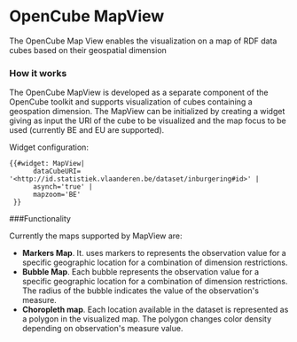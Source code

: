 OpenCube MapView
===============

The OpenCube Map View enables the visualization on a map of RDF data cubes based on their geospatial dimension

### How it works

The OpenCube MapView is developed as a separate component of the OpenCube toolkit and supports visualization of cubes containing a geospation dimension.
The MapView can be initialized by creating a widget giving as input the URI of the cube to be visualized and the map focus to be used (currently BE and EU are supported).

Widget configuration:
```
{{#widget: MapView|
      dataCubeURI= '<http://id.statistiek.vlaanderen.be/dataset/inburgering#id>' |
      asynch='true' |
      mapzoom='BE'
 }}
```   

###Functionality

Currently the maps supported by MapView are:
+ **Markers Map**. It. uses markers to represents the observation value for a specific geographic location for a combination of dimension restrictions. 
+ **Bubble Map**. Each bubble represents the observation value for a specific geographic location for a combination of dimension restrictions. The radius of the bubble indicates the value of the observation's measure. 
+ **Choropleth map**. Each location available in the dataset is represented as a polygon in the visualized map. The polygon changes color density depending on observation's measure value. 